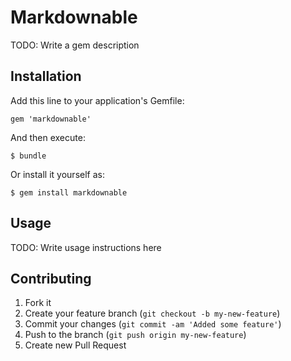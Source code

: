 # Markdownable

TODO: Write a gem description

## Installation

Add this line to your application's Gemfile:

    gem 'markdownable'

And then execute:

    $ bundle

Or install it yourself as:

    $ gem install markdownable

## Usage

TODO: Write usage instructions here

## Contributing

1. Fork it
2. Create your feature branch (`git checkout -b my-new-feature`)
3. Commit your changes (`git commit -am 'Added some feature'`)
4. Push to the branch (`git push origin my-new-feature`)
5. Create new Pull Request
